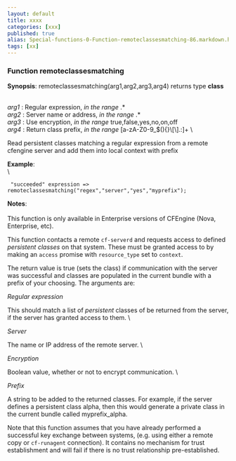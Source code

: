 ```yaml
---
layout: default
title: xxxx
categories: [xxx]
published: true
alias: Special-functions-0-Function-remoteclassesmatching-86.markdown.html
tags: [xx]
---
```


### Function remoteclassesmatching

**Synopsis**: remoteclassesmatching(arg1,arg2,arg3,arg4) returns type
**class**

\
 *arg1* : Regular expression, *in the range* .\* \
 *arg2* : Server name or address, *in the range* .\* \
 *arg3* : Use encryption, *in the range* true,false,yes,no,on,off \
 *arg4* : Return class prefix, *in the range*
[a-zA-Z0-9\_\$(){}\\[\\].:]+ \

Read persistent classes matching a regular expression from a remote
cfengine server and add them into local context with prefix

**Example**:\
 \

     "succeeded" expression => remoteclassesmatching("regex","server","yes","myprefix");

**Notes**:\
 \
 This function is only available in Enterprise versions of CFEngine
(Nova, Enterprise, etc).

This function contacts a remote `cf-serverd` and requests access to
defined *persistent classes* on that system. These must be granted
access to by making an `access` promise with `resource_type` set to
`context`.

The return value is true (sets the class) if communication with the
server was successful and classes are populated in the current bundle
with a prefix of your choosing. The arguments are:

*Regular expression*

This should match a list of *persistent* classes of be returned from the
server, if the server has granted access to them. \

*Server*

The name or IP address of the remote server. \

*Encryption*

Boolean value, whether or not to encrypt communication. \

*Prefix*

A string to be added to the returned classes. For example, if the server
defines a persistent class alpha, then this would generate a private
class in the current bundle called myprefix\_alpha.

Note that this function assumes that you have already performed a
successful key exchange between systems, (e.g. using either a remote
copy or `cf-runagent` connection). It contains no mechanism for trust
establishment and will fail if there is no trust relationship
pre-established.
